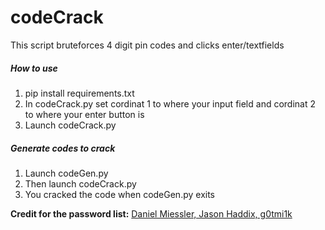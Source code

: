 # __codeCrack__
This script bruteforces 4 digit pin codes and clicks enter/textfields

##### How to use
1. pip install requirements.txt
2. In codeCrack.py set cordinat 1 to where your input field and cordinat 2 to where your enter button is
3. Launch codeCrack.py

##### Generate codes to crack
1. Launch codeGen.py
2. Then launch codeCrack.py
3. You cracked the code when codeGen.py exits

__Credit for the password list:__
[Daniel Miessler, Jason Haddix, g0tmi1k](https://github.com/danielmiessler/SecLists/blob/master/Passwords/Common-Credentials/four-digit-pin-codes-sorted-by-frequency-withcount.csv)